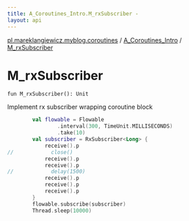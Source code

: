 ```yaml
---
title: A_Coroutines_Intro.M_rxSubscriber - 
layout: api
---
```


<div class='api-docs-breadcrumbs'><a href="../index.html">pl.mareklangiewicz.myblog.coroutines</a> / <a href="index.html">A_Coroutines_Intro</a> / <a href=".">M_rxSubscriber</a></div>

# M_rxSubscriber

<div class="signature"><code><span class="keyword">fun </span><span class="identifier">M_rxSubscriber</span><span class="symbol">(</span><span class="symbol">)</span><span class="symbol">: </span><span class="identifier">Unit</span></code></div>

Implement rx subscriber wrapping coroutine block

``` kotlin
        val flowable = Flowable
                .interval(300, TimeUnit.MILLISECONDS)
                .take(10)
        val subscriber = RxSubscriber<Long> {
            receive().p
//            close()
            receive().p
            receive().p
//            delay(1500)
            receive().p
            receive().p
            receive().p
        }
        flowable.subscribe(subscriber)
        Thread.sleep(10000)
```

